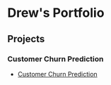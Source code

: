 # Drew's Portfolio

## Projects 
### Customer Churn Prediction
- [Customer Churn Prediction](https://github.com/drewbaker52/drewbaker52/blob/main/Customer_Churn_Prediction.ipynb)

<!---
drewbaker52/drewbaker52 is a ✨ special ✨ repository because its `README.md` (this file) appears on your GitHub profile.
You can click the Preview link to take a look at your changes.
--->
